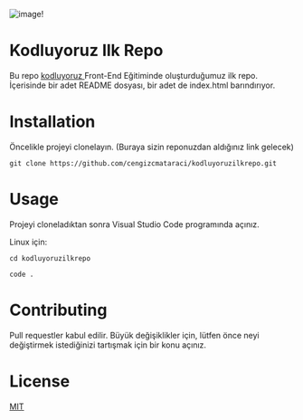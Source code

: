 

![image!](https://miro.medium.com/v2/resize:fit:2400/2*TZeK0kyHTRHVv3gUi8BtQg.png)


# Kodluyoruz Ilk Repo

Bu repo <ins> [kodluyoruz](https://kodluyoruz.org/) </ins> Front-End Eğitiminde oluşturduğumuz ilk repo. İçerisinde bir adet README dosyası, bir adet de index.html barındırıyor.



# Installation
 Öncelikle projeyi clonelayın. (Buraya sizin reponuzdan aldığınız link gelecek)

 `git clone https://github.com/cengizcmataraci/kodluyoruzilkrepo.git`

# Usage
Projeyi cloneladıktan sonra Visual Studio Code programında açınız.

Linux için:

`cd kodluyoruzilkrepo`

`code .`

# Contributing

Pull requestler kabul edilir. Büyük değişiklikler için, lütfen önce neyi değiştirmek istediğinizi tartışmak için bir konu açınız.

# License
<ins> [MIT](https://choosealicense.com/licenses/mit/) </ins>


